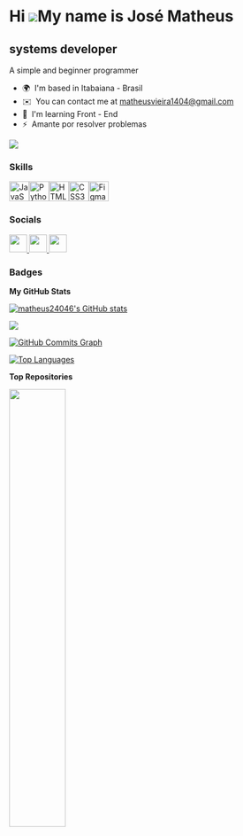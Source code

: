 Hi ![](https://user-images.githubusercontent.com/18350557/176309783-0785949b-9127-417c-8b55-ab5a4333674e.gif)My name is José Matheus
====================================================================================================================================

systems developer
-----------------

A simple and beginner programmer

* 🌍  I'm based in Itabaiana - Brasil
* ✉️  You can contact me at [matheusvieira1404@gmail.com](mailto:matheusvieira1404@gmail.com)
* 🧠  I'm learning Front - End
* ⚡  Amante por resolver problemas

<a href="https://www.github.com/matheus24046" target="_blank" rel="noreferrer"><img
src="https://img.shields.io/github/followers/matheus24046?logo=github&style=for-the-badge&color=64748b&labelColor=000000" /></a>

### Skills


<p align="left">
<a href="https://developer.mozilla.org/en-US/docs/Web/JavaScript" target="_blank" rel="noreferrer"><img src="https://raw.githubusercontent.com/danielcranney/readme-generator/main/public/icons/skills/javascript-colored.svg" width="36" height="36" alt="JavaScript" /></a><a href="https://www.python.org/" target="_blank" rel="noreferrer"><img src="https://raw.githubusercontent.com/danielcranney/readme-generator/main/public/icons/skills/python-colored.svg" width="36" height="36" alt="Python" /></a><a href="https://developer.mozilla.org/en-US/docs/Glossary/HTML5" target="_blank" rel="noreferrer"><img src="https://raw.githubusercontent.com/danielcranney/readme-generator/main/public/icons/skills/html5-colored.svg" width="36" height="36" alt="HTML5" /></a><a href="https://www.w3.org/TR/CSS/#css" target="_blank" rel="noreferrer"><img src="https://raw.githubusercontent.com/danielcranney/readme-generator/main/public/icons/skills/css3-colored.svg" width="36" height="36" alt="CSS3" /></a><a href="https://www.figma.com/" target="_blank" rel="noreferrer"><img src="https://raw.githubusercontent.com/danielcranney/readme-generator/main/public/icons/skills/figma-colored.svg" width="36" height="36" alt="Figma" /></a>
</p>


### Socials

<p align="left"> <a href="https://discord.com/users/matheusxin" target="_blank" rel="noreferrer"> <picture> <source media="(prefers-color-scheme: dark)" srcset="https://raw.githubusercontent.com/danielcranney/readme-generator/main/public/icons/socials/discord-dark.svg" /> <source media="(prefers-color-scheme: light)" srcset="https://raw.githubusercontent.com/danielcranney/readme-generator/main/public/icons/socials/discord.svg" /> <img src="https://raw.githubusercontent.com/danielcranney/readme-generator/main/public/icons/socials/discord.svg" width="32" height="32" /> </picture> </a> <a href="https://www.github.com/matheus24046" target="_blank" rel="noreferrer"> <picture> <source media="(prefers-color-scheme: dark)" srcset="https://raw.githubusercontent.com/danielcranney/readme-generator/main/public/icons/socials/github-dark.svg" /> <source media="(prefers-color-scheme: light)" srcset="https://raw.githubusercontent.com/danielcranney/readme-generator/main/public/icons/socials/github.svg" /> <img src="https://raw.githubusercontent.com/danielcranney/readme-generator/main/public/icons/socials/github.svg" width="32" height="32" /> </picture> </a> <a href="http://www.instagram.com/josematheusv_" target="_blank" rel="noreferrer"> <picture> <source media="(prefers-color-scheme: dark)" srcset="https://raw.githubusercontent.com/danielcranney/readme-generator/main/public/icons/socials/instagram-dark.svg" /> <source media="(prefers-color-scheme: light)" srcset="https://raw.githubusercontent.com/danielcranney/readme-generator/main/public/icons/socials/instagram.svg" /> <img src="https://raw.githubusercontent.com/danielcranney/readme-generator/main/public/icons/socials/instagram.svg" width="32" height="32" /> </picture> </a></p>

### Badges

<b>My GitHub Stats</b>

<a href="http://www.github.com/matheus24046"><img src="https://github-readme-stats.vercel.app/api?username=matheus24046&show_icons=true&hide=&count_private=true&title_color=ef4444&text_color=ffffff&icon_color=64748b&bg_color=000000&hide_border=true&show_icons=true" alt="matheus24046's GitHub stats" /></a>

<a href="http://www.github.com/matheus24046"><img src="https://github-readme-streak-stats.herokuapp.com/?user=matheus24046&stroke=ffffff&background=000000&ring=ef4444&fire=ef4444&currStreakNum=ffffff&currStreakLabel=ef4444&sideNums=ffffff&sideLabels=ffffff&dates=ffffff&hide_border=true" /></a>

<a href="http://www.github.com/matheus24046"><img src="https://github-readme-activity-graph.cyclic.app/graph?username=matheus24046&bg_color=000000&color=ffffff&line=64748b&point=ffffff&area_color=000000&area=true&hide_border=true&custom_title=GitHub%20Commits%20Graph" alt="GitHub Commits Graph" /></a>

<a href="https://github.com/matheus24046" align="left"><img src="https://github-readme-stats.vercel.app/api/top-langs/?username=matheus24046&langs_count=10&title_color=ef4444&text_color=ffffff&icon_color=64748b&bg_color=000000&hide_border=true&locale=en&custom_title=Top%20%Languages" alt="Top Languages" /></a>

<b>Top Repositories</b>

<div width="100%" align="center"><a href="https://github.com/matheus24046/Portfolio" align="left"><img align="left" width="45%" src="https://github-readme-stats.vercel.app/api/pin/?username=matheus24046&repo=Portfolio&title_color=ef4444&text_color=ffffff&icon_color=64748b&bg_color=000000&hide_border=true&locale=en" /></a></div><br /><br /><br /><br /><br /><br /><br />
